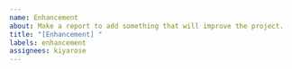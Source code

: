 ```yaml
---
name: Enhancement
about: Make a report to add something that will improve the project.
title: "[Enhancement] "
labels: enhancement
assignees: kiyarose
---
```

